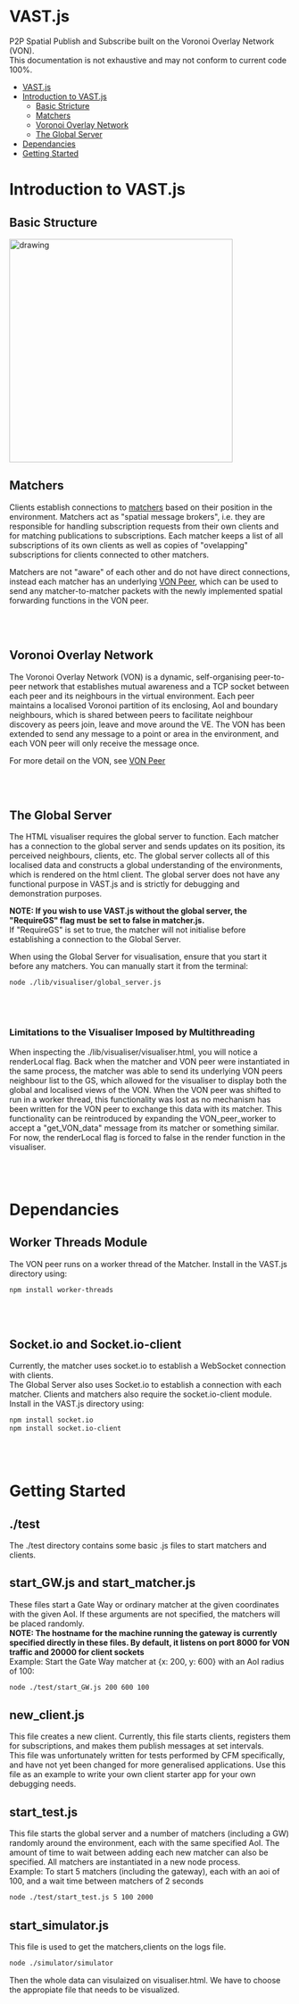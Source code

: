 # VAST.js
P2P Spatial Publish and Subscribe built on the Voronoi Overlay Network (VON).  
This documentation is not exhaustive and may not conform to current code 100%.
 
- [VAST.js](#vastjs)
- [Introduction to VAST.js](#introduction-to-vastjs)
    - [Basic Stricture](#basic-structure)
    - [Matchers](#matchers)
    - [Voronoi Overlay Network](#voronoi-overlay-network)
    - [The Global Server](#the-global-server)
- [Dependancies](#dependancies)
- [Getting Started](#getting-started)

# Introduction to VAST.js
## Basic Structure
<img src="./docs/images/VAST_Layers.png" alt="drawing" width="400"/>

## Matchers
Clients establish connections to [matchers](./docs/matcher.md) based on their position in the environment. Matchers act as "spatial message brokers", i.e. they are responsible for handling subscription requests from their own clients and for matching publications to subscriptions.
Each matcher keeps a list of all subscriptions of its own clients as well as copies of "ovelapping" subscriptions for clients connected to other matchers.  
  
Matchers are not "aware" of each other and do not have direct connections, instead each matcher has an underlying [VON Peer](./docs/VON.md), which can be used to send any matcher-to-matcher packets with the newly implemented spatial forwarding functions in the VON peer. 

<br/><br/>

## Voronoi Overlay Network
The Voronoi Overlay Network (VON) is a dynamic, self-organising peer-to-peer network that establishes mutual awareness and a TCP socket between each peer and its neighbours in the virtual environment. Each peer maintains a localised Voronoi partition of its enclosing, AoI and boundary neighbours, which is shared between peers to facilitate neighbour discovery as peers join, leave and move around the VE. The VON has been extended to send any message to a point or area in the environment, and each VON peer will only receive the message once.
  
For more detail on the VON, see [VON Peer](./docs/VON.md)

<br/><br/>

## The Global Server
The HTML visualiser requires the global server to function. Each matcher has a connection to the global server and sends updates on its position, its perceived neighbours, clients, etc.
The global server collects all of this localised data and constructs a global understanding of the environments, which is rendered on the html client. The global server does not have any functional purpose in VAST.js and is strictly for debugging and demonstration purposes.  
  
**NOTE: If you wish to use VAST.js without the global server, the "RequireGS" flag must be set to false in matcher.js.**  
If "RequireGS" is set to true, the matcher will not initialise before establishing a connection to the Global Server.  
  

When using the Global Server for visualisation, ensure that you start it before any matchers. You can manually start it from the terminal:
```sh
node ./lib/visualiser/global_server.js
```

<br/><br/>

### Limitations to the Visualiser Imposed by Multithreading
When inspecting the ./lib/visualiser/visualiser.html, you will notice a renderLocal flag. Back when the matcher and VON peer were instantiated in the same process, the matcher was able to send its underlying VON peers neighbour list to the GS, which allowed for the visualiser to display both the global and localised views of the VON. 
When the VON peer was shifted to run in a worker thread, this functionality was lost as no mechanism has been written for the VON peer to exchange this data with its matcher. 
This functionality can be reintroduced by expanding the VON_peer_worker to accept a "get_VON_data" message from its matcher or something similar.  
For now, the renderLocal flag is forced to false in the render function in the visualiser.

<br/><br/>

# Dependancies
## Worker Threads Module
The VON peer runs on a worker thread of the Matcher. Install in the VAST.js directory using:
```sh
npm install worker-threads
``` 

<br/><br/>

## Socket.io and Socket.io-client
Currently, the matcher uses socket.io to establish a WebSocket connection with clients.  
The Global Server also uses Socket.io to establish a connection with each matcher.
Clients and matchers also require the socket.io-client module.  
Install in the VAST.js directory using:
```sh
npm install socket.io
npm install socket.io-client
```

<br/><br/>

# Getting Started
## ./test
The ./test directory contains some basic .js files to start matchers and clients.

## start_GW.js and start_matcher.js
These files start a Gate Way or ordinary matcher at the given coordinates with the given AoI. If these arguments are not specified, the matchers will be placed randomly.  
**NOTE: The hostname for the machine running the gateway is currently specified directly in these files. By default, it listens on port 8000 for VON traffic and 20000 for client sockets**  
Example: Start the Gate Way matcher at {x: 200, y: 600} with an AoI radius of 100:
```sh
node ./test/start_GW.js 200 600 100
```

## new_client.js
This file creates a new client. Currently, this file starts clients, registers them for subscriptions, and makes them publish messages at set intervals.  
This file was unfortunately written for tests performed by CFM specifically, and have not yet been changed for more generalised applications. Use this file as an example to write your own client starter app for your own debugging needs. 

## start_test.js
This file starts the global server and a number of matchers (including a GW) randomly around the environment, each with the same specified AoI. The amount of time to wait between adding each new matcher can also be specified. All matchers are instantiated in a new node process.  
Example: To start 5 matchers (including the gateway), each with an aoi of 100, and a wait time between matchers of 2 seconds
```sh
node ./test/start_test.js 5 100 2000
``` 
## start_simulator.js
This file is used to get the matchers,clients on the logs file. 
```sh
node ./simulator/simulator
``` 
Then the whole data can visulaized on visualiser.html.
We have to choose the appropiate file that needs to be visualized.
